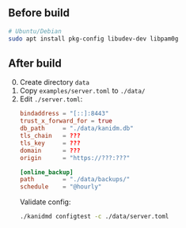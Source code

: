 ## Before build
```sh
# Ubuntu/Debian
sudo apt install pkg-config libudev-dev libpam0g
```

## After build
0.  Create directory `data`
0.  Copy `examples/server.toml` to `./data/`
0.  Edit `./server.toml`:
    ```toml
    bindaddress = "[::]:8443"
    trust_x_forward_for = true
    db_path     = "./data/kanidm.db"
    tls_chain   = ???
    tls_key     = ???
    domain      = ???
    origin      = "https://???:???"

    [online_backup]
    path        = "./data/backups/"
    schedule    = "@hourly"
    ```
    Validate config:
    ```sh
    ./kanidmd configtest -c ./data/server.toml
    ```